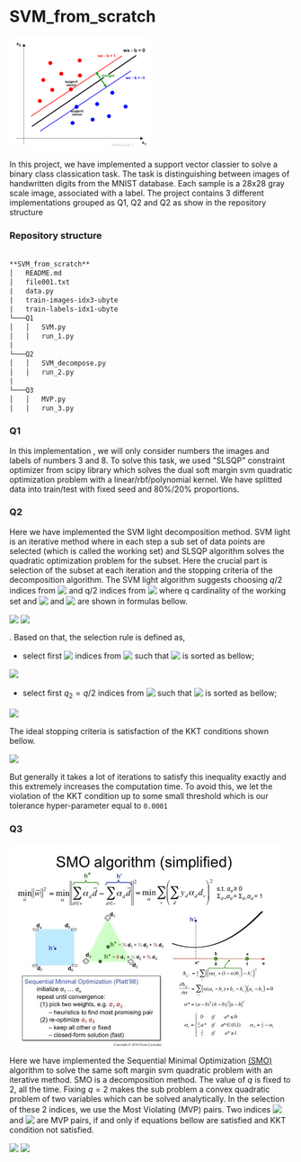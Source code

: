 # SVM_from_scratch

![Untitled](SVM_from_scratch%20c7258e6a31c84f9a883814224f083139/Untitled.png)

In this project, we have implemented a support vector classier to solve a binary class classication
task. The task is distinguishing between images of handwritten digits from the MNIST database.
Each sample is a 28x28 gray scale image, associated with a label. The project contains 3 different implementations grouped as Q1, Q2 and Q2 as show in the repository structure

### Repository structure

```

**SVM_from_scratch**
│   README.md
│   file001.txt
|   data.py
|   train-images-idx3-ubyte
|   train-labels-idx1-ubyte
└───Q1
│   │   SVM.py
│   │   run_1.py
|
└───Q2
│   │   SVM_decompose.py
│   │   run_2.py
|
└───Q3
│   │   MVP.py
│   │   run_3.py

```

### Q1

In this implementation , we will only consider numbers the images and labels of numbers 3 and 8. To solve this task, we used "SLSQP" constraint optimizer from scipy library which solves the dual soft margin svm quadratic optimization problem with a linear/rbf/polynomial kernel. We have splitted data into train/test with fixed seed and 80%/20% proportions.

### Q2

Here we have implemented the SVM light decomposition method. SVM light is an iterative method where in each step a sub set of data points are selected (which is called the working set) and SLSQP algorithm solves the quadratic optimization problem for the subset. Here the crucial part is selection of the subset at each iteration and the stopping criteria of the decomposition algorithm. The SVM light algorithm suggests choosing  $q/2$ indices from <!-- $R(\alpha^k)$ --> <img style="transform: translateY(0.1em); background: white;" src="https://render.githubusercontent.com/render/math?math=R(%5Calpha%5Ek)"> and q/2 indices from  <!-- $S(\alpha^k)$ --> <img style="transform: translateY(0.1em); background: white;" src="https://render.githubusercontent.com/render/math?math=S(%5Calpha%5Ek)">  where q cardinality of the working set and <!-- $R(\alpha^k)$ --> <img style="transform: translateY(0.1em); background: white;" src="https://render.githubusercontent.com/render/math?math=R(%5Calpha%5Ek)"> and <!-- $S(\alpha^k)$ --> <img style="transform: translateY(0.1em); background: white;" src="https://render.githubusercontent.com/render/math?math=S(%5Calpha%5Ek)"> are shown in formulas bellow.

<!-- $S(\alpha^k) = \{i:(\alpha_i \leq C\ \&\ y_i = -1), (\alpha_i \geq 0\ \&\ y_i = 1)\}\\$ --> <img style="transform: translateY(0.1em); background: white;" src="https://render.githubusercontent.com/render/math?math=S(%5Calpha%5Ek)%20%3D%20%5C%7Bi%3A(%5Calpha_i%20%5Cleq%20C%5C%20%5C%26%5C%20y_i%20%3D%20-1)%2C%20(%5Calpha_i%20%5Cgeq%200%5C%20%5C%26%5C%20y_i%20%3D%201)%5C%7D%5C%5C">

<!-- $R(\alpha^k) = \{i:(\alpha_i \leq C\ \&\ y_i = 1), (\alpha_i \geq 0\ \&\ y_i = -1)\}\\$ --> <img style="transform: translateY(0.1em); background: white;" src="https://render.githubusercontent.com/render/math?math=R(%5Calpha%5Ek)%20%3D%20%5C%7Bi%3A(%5Calpha_i%20%5Cleq%20C%5C%20%5C%26%5C%20y_i%20%3D%201)%2C%20(%5Calpha_i%20%5Cgeq%200%5C%20%5C%26%5C%20y_i%20%3D%20-1)%5C%7D%5C%5C">

. Based on that, the selection rule is defined as,

- select first <!-- $q_1 = q/2$ --> <img style="transform: translateY(0.1em); background: white;" src="https://render.githubusercontent.com/render/math?math=q_1%20%3D%20q%2F2"> indices from <!-- $R(\alpha^k)$ --> <img style="transform: translateY(0.1em); background: white;" src="https://render.githubusercontent.com/render/math?math=R(%5Calpha%5Ek)"> such that <!-- $R(\alpha^k)$ --> <img style="transform: translateY(0.1em); background: white;" src="https://render.githubusercontent.com/render/math?math=R(%5Calpha%5Ek)"> is sorted as bellow;
<!-- $\frac{- \nabla f(\alpha^k){i^1(k)}}{y{i^1(k)}} \geq \frac{- \nabla f(\alpha^k){i^2(k)}}{y{i^2(k)}} \geq ... \geq \frac{- \nabla f(\alpha^k){i^{q_1}(k)}}{y{i^{q_1}(k)}}$ --> <img style="transform: translateY(0.1em); background: white;" src="https://render.githubusercontent.com/render/math?math=%5Cfrac%7B-%20%5Cnabla%20f(%5Calpha%5Ek)%7Bi%5E1(k)%7D%7D%7By%7Bi%5E1(k)%7D%7D%20%5Cgeq%20%5Cfrac%7B-%20%5Cnabla%20f(%5Calpha%5Ek)%7Bi%5E2(k)%7D%7D%7By%7Bi%5E2(k)%7D%7D%20%5Cgeq%20...%20%5Cgeq%20%5Cfrac%7B-%20%5Cnabla%20f(%5Calpha%5Ek)%7Bi%5E%7Bq_1%7D(k)%7D%7D%7By%7Bi%5E%7Bq_1%7D(k)%7D%7D">
- select first $q_2 = q/2$ indices from <!-- $S(\alpha^k)$ --> <img style="transform: translateY(0.1em); background: white;" src="https://render.githubusercontent.com/render/math?math=S(%5Calpha%5Ek)"> such that <!-- $S(\alpha^k)$ --> <img style="transform: translateY(0.1em); background: white;" src="https://render.githubusercontent.com/render/math?math=S(%5Calpha%5Ek)"> is sorted as bellow;
<!-- $\frac{- \nabla f(\alpha^k){j^1(k)}}{y{j^1(k)}} \leq \frac{- \nabla f(\alpha^k){j^2(k)}}{y{j^2(k)}} \leq ... \leq \frac{- \nabla f(\alpha^k){j^{q_2}(k)}}{y{j^{q_2}(k)}}$ --> <img style="transform: translateY(0.1em); background: white;" src="https://render.githubusercontent.com/render/math?math=%5Cfrac%7B-%20%5Cnabla%20f(%5Calpha%5Ek)%7Bj%5E1(k)%7D%7D%7By%7Bj%5E1(k)%7D%7D%20%5Cleq%20%5Cfrac%7B-%20%5Cnabla%20f(%5Calpha%5Ek)%7Bj%5E2(k)%7D%7D%7By%7Bj%5E2(k)%7D%7D%20%5Cleq%20...%20%5Cleq%20%5Cfrac%7B-%20%5Cnabla%20f(%5Calpha%5Ek)%7Bj%5E%7Bq_2%7D(k)%7D%7D%7By%7Bj%5E%7Bq_2%7D(k)%7D%7D">

The ideal stopping criteria is satisfaction of the KKT conditions shown bellow. 

<!-- $m(\alpha^k) = max_{i \in R(\alpha^k)} \{ - \nabla f(\alpha^k)i y_i \} \leq min{j \in S(\alpha^k)} \{ - \nabla f(\alpha^k)_j y_j \} = M(\alpha^k)$ --> <img style="transform: translateY(0.1em); background: white;" src="https://render.githubusercontent.com/render/math?math=m(%5Calpha%5Ek)%20%3D%20max_%7Bi%20%5Cin%20R(%5Calpha%5Ek)%7D%20%5C%7B%20-%20%5Cnabla%20f(%5Calpha%5Ek)i%20y_i%20%5C%7D%20%5Cleq%20min%7Bj%20%5Cin%20S(%5Calpha%5Ek)%7D%20%5C%7B%20-%20%5Cnabla%20f(%5Calpha%5Ek)_j%20y_j%20%5C%7D%20%3D%20M(%5Calpha%5Ek)">

But generally it takes a lot of iterations to satisfy this inequality exactly and this extremely increases the computation time. To avoid this, we let the violation of the KKT condition up to some small threshold which is our tolerance hyper-parameter equal to `0.0001`

### Q3

![Untitled](SVM_from_scratch%20c7258e6a31c84f9a883814224f083139/Untitled%201.png)

Here we have implemented the Sequential Minimal Optimization [(SMO)](https://en.wikipedia.org/wiki/Sequential_minimal_optimization) algorithm to solve the same soft margin svm quadratic problem with an iterative method. SMO is a decomposition method. The value of $q$ is fixed to 2, all the time. Fixing $q=2$ makes the sub problem a convex quadratic problem of two variables which can be solved analytically. In the selection of these 2 indices, we use the Most Violating (MVP) pairs. Two indices <!-- $i \in I(\alpha)$ --> <img style="transform: translateY(0.1em); background: white;" src="https://render.githubusercontent.com/render/math?math=i%20%5Cin%20I(%5Calpha)"> and <!-- $j \in J(\alpha)$ --> <img style="transform: translateY(0.1em); background: white;" src="https://render.githubusercontent.com/render/math?math=j%20%5Cin%20J(%5Calpha)"> are MVP pairs, if and only if equations bellow are satisfied and KKT condition not satisfied.

<!-- $I(\alpha) = \{i : i \in argmax_{i \in R(\alpha)} \{ - \nabla f(\alpha)_i y_i \}  \}$ --> <img style="transform: translateY(0.1em); background: white;" src="https://render.githubusercontent.com/render/math?math=I(%5Calpha)%20%3D%20%5C%7Bi%20%3A%20i%20%5Cin%20argmax_%7Bi%20%5Cin%20R(%5Calpha)%7D%20%5C%7B%20-%20%5Cnabla%20f(%5Calpha)_i%20y_i%20%5C%7D%20%20%5C%7D">

<!-- $J(\alpha) = \{j : j \in argmin_{j \in S(\alpha)} \{ - \nabla f(\alpha)_j y_j \} \}$ --> <img style="transform: translateY(0.1em); background: white;" src="https://render.githubusercontent.com/render/math?math=J(%5Calpha)%20%3D%20%5C%7Bj%20%3A%20j%20%5Cin%20argmin_%7Bj%20%5Cin%20S(%5Calpha)%7D%20%5C%7B%20-%20%5Cnabla%20f(%5Calpha)_j%20y_j%20%5C%7D%20%5C%7D">